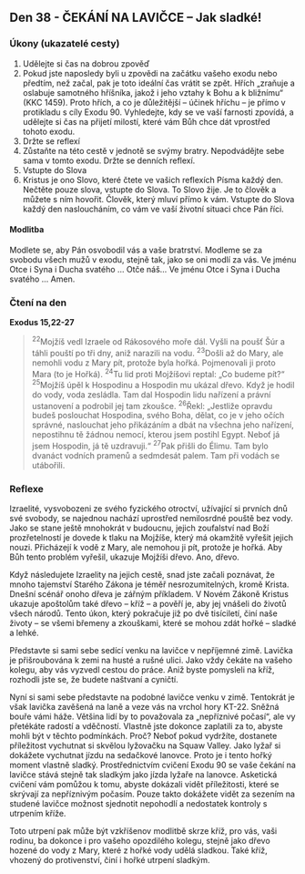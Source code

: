 ## Den 38 - ČEKÁNÍ NA LAVIČCE – Jak sladké!

### Úkony (ukazatelé cesty)

1. Udělejte si čas na dobrou zpověď
1. Pokud jste naposledy byli u zpovědi na začátku vašeho exodu nebo předtím, než začal, pak je toto ideální čas vrátit se zpět. Hřích „zraňuje a oslabuje samotného hříšníka, jakož i jeho vztahy k Bohu a k bližnímu“ (KKC 1459). Proto hřích, a co je důležitější – účinek hříchu – je přímo v protikladu s cíly Exodu 90. Vyhledejte, kdy se ve vaší farnosti zpovídá, a udělejte si čas na přijetí milostí, které vám Bůh chce dát vprostřed tohoto exodu.
1. Držte se reflexí
1. Zůstaňte na této cestě v jednotě se svýmy bratry. Nepodvádějte sebe sama v tomto exodu. Držte se denních reflexí.
1. Vstupte do Slova
1. Kristus je ono Slovo, které čtete ve vašich reflexích Písma každý den. Nečtěte pouze slova, vstupte do Slova. To Slovo žije. Je to člověk a můžete s ním hovořit. Člověk, který mluví přímo k vám. Vstupte do Slova každý den nasloucháním, co vám ve vaší životní situaci chce Pán říci.

#### Modlitba

Modlete se, aby Pán osvobodil vás a vaše bratrství.
Modleme se za svobodu všech mužů v exodu, stejně tak, jako se oni modlí za vás.
Ve jménu Otce i Syna i Ducha svatého … Otče náš… Ve jménu Otce i Syna i Ducha svatého … Amen.

### Čtení na den

**Exodus 15,22-27**

> <sup>22</sup>Mojžíš vedl Izraele od Rákosového moře dál. Vyšli na poušť Šúr a táhli pouští po tři dny, aniž narazili na vodu.
> <sup>23</sup>Došli až do Mary, ale nemohli vodu z Mary pít, protože byla hořká. Pojmenovali ji proto Mara (to je Hořká).
> <sup>24</sup>Tu lid proti Mojžíšovi reptal: „Co budeme pít?“
> <sup>25</sup>Mojžíš úpěl k Hospodinu a Hospodin mu ukázal dřevo. Když je hodil do vody, voda zesládla. Tam dal Hospodin lidu nařízení a právní ustanovení a podrobil jej tam zkoušce.
> <sup>26</sup>Řekl: „Jestliže opravdu budeš poslouchat Hospodina, svého Boha, dělat, co je v jeho očích správné, naslouchat jeho přikázáním a dbát na všechna jeho nařízení, nepostihnu tě žádnou nemocí, kterou jsem postihl Egypt. Neboť já jsem Hospodin, já tě uzdravuji.“
> <sup>27</sup>Pak přišli do Élimu. Tam bylo dvanáct vodních pramenů a sedmdesát palem. Tam při vodách se utábořili.

### Reflexe

Izraelité, vysvobozeni ze svého fyzického otroctví, užívající si prvních dnů své svobody, se najednou nachází uprostřed
nemilosrdné pouště bez vody. Jako se stane ještě mnohokrát v budoucnu, jejich zoufalství nad Boží prozřetelností je
dovede k tlaku na Mojžíše, který má okamžitě vyřešit jejich nouzi. Přicházejí k vodě z Mary, ale nemohou ji pít,
protože je hořká. Aby Bůh tento problém vyřešil, ukazuje Mojžíši dřevo. Ano, dřevo.

Když následujete Izraelity na jejich cestě, snad jste začali poznávat, že mnoho tajemství Starého Zákona je téměř
nesrozumitelných, kromě Krista. Dnešní scénář onoho dřeva je zářným příkladem. V Novém Zákoně Kristus ukazuje
apoštolům také dřevo – kříž – a pověří je, aby jej vnášeli do životů všech národů. Tento úkon, který pokračuje již po
dvě tisíciletí, činí naše životy – se všemi břemeny a zkouškami, které se mohou zdát hořké – sladké a lehké.

Představte si sami sebe sedící venku na lavičce v nepříjemné zimě. Lavička je přišroubována k zemi na husté a rušné
ulici. Jako vždy čekáte na vašeho kolegu, aby vás vyzvedl cestou do práce. Aniž byste pomysleli na kříž, rozhodli jste
se, že budete naštvaní a cyničtí.

Nyní si sami sebe představte na podobné lavičce venku v zimě. Tentokrát je však lavička zavěšená na laně a veze vás
na vrchol hory KT-22. Sněžná bouře vámi háže. Většina lidí by to považovala za „nepříznivé počasí“, ale vy přetékáte
radostí a vděčností. Vlastně jste dokonce zaplatili za to, abyste mohli být v těchto podmínkách. Proč? Neboť pokud
vydržíte, dostanete příležitost vychutnat si skvělou lyžovačku na Squaw Valley. Jako lyžař si dokážete vychutnat jízdu
na sedačkové lanovce. Proto je i tento hořký moment vlastně sladký.
Prostřednictvím cvičení Exodu 90 se vaše čekání na lavičce stává stejně tak sladkým jako jízda lyžaře na lanovce.
Asketická cvičení vám pomůžou k tomu, abyste dokázali vidět příležitosti, které se skrývají za nepříznivým počasím.
Pouze takto dokážete vidět za sezením na studené lavičce možnost sjednotit nepohodlí a nedostatek kontroly
s utrpením kříže.

Toto utrpení pak může být vzkříšenov modlitbě skrze kříž, pro vás, vaši rodinu, ba dokonce i pro vašeho opozdilého
kolegu, stejně jako dřevo hozené do vody z Mary, které z hořké vody udělá sladkou. Také kříž, vhozený do
protivenství, činí i hořké utrpení sladkým.
